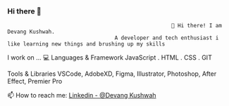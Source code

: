 ### Hi there 👋

<!--
**DEVANGKUSHWAH/DEVANGKUSHWAH** is a ✨ _special_ ✨ repository because its `README.md` (this file) appears on your GitHub profile.

Here are some ideas to get you started:

- 🔭 I’m currently working on 
- 🌱 I’m currently learning ...
- 👯 I’m looking to collaborate on ...
- 🤔 I’m looking for help with ...
- 💬 Ask me about ...
- 📫 How to reach me: ...
- 😄 Pronouns: ...
- ⚡ Fun fact: ...
-->

                                                        👋 Hi there! I am Devang Kushwah.
                                      A developer and tech enthusiast i like learning new things and brushing up my skills


I work on ... 💻
Languages & Framework
JavaScript . HTML . CSS . GIT 

Tools & Libraries
VSCode, AdobeXD, Figma, Illustrator, Photoshop, After Effect, Premier Pro

📫 How to reach me: [Linkedin - @Devang Kushwah](https://www.linkedin.com/in/devang-kushwah-6535a0175/)
